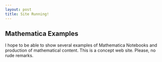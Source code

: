 ```yaml
---
layout: post
title: Site Running!
---
```


## Mathematica Examples

I hope to be able to show several examples of Mathematica Notebooks and production of mathematical content. This is a concept web site. Please, no rude remarks.

